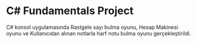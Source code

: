 # C# Fundamentals Project

C# konsol uygulamasında Rastgele sayı bulma oyunu,
Hesap Makinesi oyunu ve Kullanıcıdan alınan notlarla harf notu bulma oyunu gerçekleştirildi.

